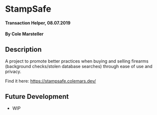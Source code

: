 # StampSafe

#### Transaction Helper, 08.07.2019

#### By Cole Marsteller

## Description

A project to promote better practices when buying and selling firearms (background checks/stolen database searches) through ease of use and privacy. 

Find it here: https://stampsafe.colemars.dev/

## Future Development
* WIP

